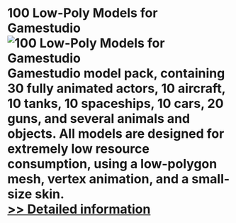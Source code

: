 # 100 Low-Poly Models for Gamestudio<br />![100 Low-Poly Models for Gamestudio](https://mycommerce.akamaized.net/api/pimages/P300167770/BIG/300167770.JPG)<br />Gamestudio model pack, containing 30 fully animated actors, 10 aircraft, 10 tanks, 10 spaceships, 10 cars, 20 guns, and several animals and objects. All models are designed for extremely low resource consumption, using a low-polygon mesh, vertex animation, and a small-size skin.<br />[>> Detailed information](https://secure.shareit.com/shareit/product.html?productid=300167770&affiliateid=200057808)